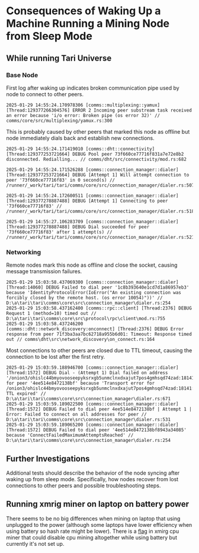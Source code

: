 # Consequences of Waking Up a Machine Running a Mining Node from Sleep Mode

## While running Tari Universe

### Base Node
First log after waking up indicates broken communication pipe used by node to connect to other peers.

```
2025-01-29 14:55:24.170978306 [comms::multiplexing::yamux] [Thread:129377266304576] ERROR 2 Incoming peer substream task received an error because 'i/o error: Broken pipe (os error 32)' // comms/core/src/multiplexing/yamux.rs:300
```

This is probably caused by other peers that marked this node as offline but node immediately dials back and establish new connections.

```
2025-01-29 14:55:24.171419010 [comms::dht::connectivity] [Thread:129377253721664] DEBUG Pool peer 73f660ce77716f831a7e72e8b2 disconnected. Redialling... // comms/dht/src/connectivity/mod.rs:682

2025-01-29 14:55:24.171526288 [comms::connection_manager::dialer] [Thread:129377253721664] DEBUG [Attempt 1] Will attempt connection to peer '73f660ce77716f83' in 0 second(s) // /runner/_work/tari/tari/comms/core/src/connection_manager/dialer.rs:507

2025-01-29 14:55:24.172600511 [comms::connection_manager::dialer] [Thread:129377278887488] DEBUG [Attempt 1] Connecting to peer '73f660ce77716f83' // /runner/_work/tari/tari/comms/core/src/connection_manager/dialer.rs:518

2025-01-29 14:55:27.106283709 [comms::connection_manager::dialer] [Thread:129377278887488] DEBUG Dial succeeded for peer '73f660ce77716f83' after 1 attempt(s) // /runner/_work/tari/tari/comms/core/src/connection_manager/dialer.rs:521
```

### Networking
Remote nodes mark this node as offline and close the socket, causing message transmission failures.

```
2025-01-29 15:03:58.437069300 [comms::connection_manager::dialer] [Thread:14060] DEBUG Failed to dial peer '1c8b393640e1cd7d1a86957eb3' because 'IdentityProtocolError(IoError("An existing connection was forcibly closed by the remote host. (os error 10054)"))' // D:\a\tari\tari\comms\core\src\connection_manager\dialer.rs:254
2025-01-29 15:03:58.437162400 [comms::rpc::client] [Thread:2376] DEBUG Request 1 (method=10) timed out // D:\a\tari\tari\comms\core\src\protocol\rpc\client\mod.rs:755
2025-01-29 15:03:58.437246200 [comms::dht::network_discovery:onconnect] [Thread:2376] DEBUG Error response from peer 71f3ba3aa7bc62718a955b6d01: Timeout: Response timed out // comms\dht\src\network_discovery\on_connect.rs:164
```

Most connections to other peers are closed due to TTL timeout, causing the connection to be lost after the first retry.

```
2025-01-29 15:03:59.188946700 [comms::connection_manager::dialer] [Thread:1572] DEBUG Dial - (Attempt 1) Dial failed on address '/onion3/ohislc44bmyovooseepyksrxgb5unmclnxdxajut7pos4gmhsqd74zad:18141' for peer '4ee514e8472138bf' because 'Transport error for /onion3/ohislc44bmyovooseepyksrxgb5unmclnxdxajut7pos4gmhsqd74zad:18141: TTL expired' // D:\a\tari\tari\comms\core\src\connection_manager\dialer.rs:671
2025-01-29 15:03:59.189022500 [comms::connection_manager::dialer] [Thread:1572] DEBUG Failed to dial peer 4ee514e8472138bf | Attempt 1 | Error: Failed to connect on all addresses for peer // D:\a\tari\tari\comms\core\src\connection_manager\dialer.rs:531
2025-01-29 15:03:59.189065200 [comms::connection_manager::dialer] [Thread:1572] DEBUG Failed to dial peer '4ee514e8472138bf8943a34085' because 'ConnectFailedMaximumAttemptsReached' // D:\a\tari\tari\comms\core\src\connection_manager\dialer.rs:254
```

## Further Investigations

Additional tests should describe the behavior of the node syncing after waking up from sleep mode. Specifically, how nodes recover from lost connections to other peers and possible troubleshooting steps.


## Running xmrig miner on laptop on battery power

There seems to be no big differences when mining on laptop that using unplugged to the power (although some laptops have lower efficiency when using battery so hash rate might be lower). There is a [flag](https://xmrig.com/docs/miner/config/misc#pause-on-battery) in xmirg cpu miner that could disable cpu mining altogether while using battery but currently it's not set up.
